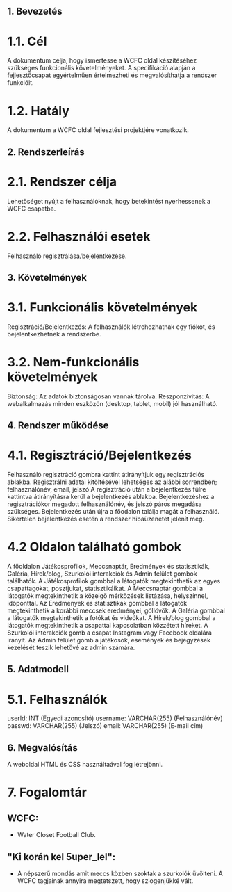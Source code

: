 ## 1. Bevezetés

# 1.1. Cél

A dokumentum célja, hogy ismertesse a WCFC oldal készítéséhez szükséges funkcionális követelményeket. 
A specifikáció alapján a fejlesztőcsapat egyértelműen értelmezheti és megvalósíthatja a rendszer funkcióit.

# 1.2. Hatály

A dokumentum a WCFC oldal fejlesztési projektjére vonatkozik.

## 2. Rendszerleírás

# 2.1. Rendszer célja

Lehetőséget nyújt a felhasználóknak, hogy betekintést nyerhessenek a WCFC csapatba.

# 2.2. Felhasználói esetek

Felhasználó regisztrálása/bejelentkezése.

## 3. Követelmények

# 3.1. Funkcionális követelmények

Regisztráció/Bejelentkezés: A felhasználók létrehozhatnak egy fiókot, és bejelentkezhetnek a rendszerbe.

# 3.2. Nem-funkcionális követelmények

Biztonság: Az adatok biztonságosan vannak tárolva.
Reszponzivitás: A webalkalmazás minden eszközön (desktop, tablet, mobil) jól használható.

## 4. Rendszer működése

# 4.1. Regisztráció/Bejelentkezés

Felhasználó regisztráció gombra kattint átirányítjuk egy regisztrációs ablakba.
Regisztrálni adatai kitöltésével lehetséges az alábbi sorrendben; felhasználónév, email, jelszó
A regisztráció után a bejelentkezés fülre kattintva átirányításra kerül a bejelentkezés ablakba.
Bejelentkezéshez a regisztrációkor megadott felhasználónév, és jelszó páros megadása szükséges.
Bejelentkezés után újra a főodalon találja magát a felhasználó.
Sikertelen bejelentkezés esetén a rendszer hibaüzenetet jelenít meg.

# 4.2 Oldalon található gombok

A főoldalon Játékosprofilok, Meccsnaptár, Eredmények és statisztikák, Galéria, Hírek/blog, Szurkolói interakciók és Admin felület gombok találhatók.
A Játékosprofilok gombbal a látogatók megtekinthetik az egyes csapattagokat, posztjukat, statisztikáikat.
A Meccsnaptár gombbal a látogatók megtekinthetik a közelgő mérkőzések listázása, helyszínnel, időponttal.
Az Eredmények és statisztikák gombbal a látogatók megtekinthetik a korábbi meccsek eredményei, góllövők.
A Galéria gombbal a látogatók megtekinthetik a fotókat és videókat.
A Hírek/blog gombbal a látogatók megtekinthetik a csapattal kapcsolatban közzétett híreket.
A Szurkolói interakciók gomb a csapat Instagram vagy Facebook oldalára irányít.
Az Admin felület gomb a játékosok, események és bejegyzések kezelését teszik lehetővé az admin számára.

## 5. Adatmodell

# 5.1. Felhasználók

userId: INT (Egyedi azonosító)
username: VARCHAR(255) (Felhasználónév)
passwd: VARCHAR(255) (Jelszó)
email: VARCHAR(255) (E-mail cím)

## 6. Megvalósítás

A weboldal HTML és CSS használtaával fog létrejönni.

# 7. Fogalomtár

## WCFC: 
- Water Closet Football Club.

## "Ki korán kel 5uper_lel":
- A népszerű mondás amit meccs közben szoktak a szurkolók üvölteni. A WCFC tagjainak annyira megtetszett, hogy szlogenjükké vált.